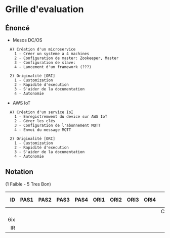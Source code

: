 # Grille d'evaluation


## Énoncé

* Mesos DC/OS

```
  A) Création d'un microservice
    1 - Créer un systeme a 4 machines
    2 - Configuration de master: Zookeeper, Master
    3 - Configuration de slave:
    4 - Lancement d'un framework (???)

  2) Originalité [ORI]
    1 - Customization
    2 - Rapidité d'execution
    3 - S'aider de la documentation
    4 - Autonomie
```

* AWS IoT

```
  A) Création d'un service IoI
    1 - Enregistremwent du device sur AWS IoT
    2 - Gérer les clés
    3 - Configuration de l'abonnement MQTT
    4 - Envoi du message MQTT

  2) Originalité [ORI]
    1 - Customization
    2 - Rapidité d'execution
    3 - S'aider de la documentation
    4 - Autonomie
```


## Notation 

(1 Faible - 5 Tres Bon)

| ID  |PAS1|PAS2|PAS3|PAS4|ORI1|ORI2|ORI3|ORI4| Points (8*5)                     |
|----:|:--:|:--:|:--:|:--:|:--:|:--:|:--:|:--:|----------------------------------|  
|     |    |    |    |    |    |    |    |    | Comments                         |
| 6ix |    |    |    |    |    |    |    |    |                                  |  
| IR  |    |    |    |    |    |    |    |    |                                  |  
